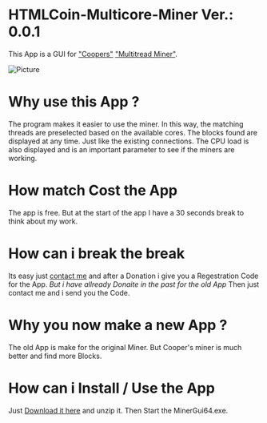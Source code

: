 # HTMLCoin-Multicore-Miner Ver.: 0.0.1

This App is a GUI for ["Coopers"](https://t.me/astarzo) ["Multitread Miner"](https://github.com/kerastinell/HTMLCOIN/releases/tag/v2.0.1.0-mt).

![Picture](http://nwa.marcusberger.de/Miner.jpg)


# Why use this App ?

The program makes it easier to use the miner.
In this way, the matching threads are preselected based on the available cores.
The blocks found are displayed at any time. Just like the existing connections. 
The CPU load is also displayed and is an important parameter to see if the miners are working.

# How match Cost the App

The app is free.
But at the start of the app I have a 30 seconds break to think about my work.

# How can i break the break

Its easy just [contact me](bmp@gmx.de) and after a Donation i give you a Regestration Code for the App.
*But i have allready Donaite in the past for the old App*
Then just contact me and i send you the Code.

# Why you now make a new App ?

The old App is make for the original Miner.
But Cooper's miner is much better and find more Blocks.

# How can i Install / Use the App

Just [Download it here](https://github.com/BMP0007/HTMLCoin-Multicore-Miner/blob/master/MinerGui64.zip) and unzip it.
Then Start the MinerGui64.exe.
